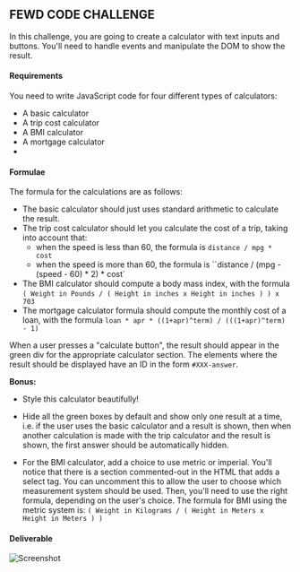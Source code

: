 

## FEWD CODE CHALLENGE

In this challenge, you are going to create a calculator with text inputs and buttons. You'll need to handle events and manipulate the DOM to show the result.

#### Requirements

You need to write JavaScript code for four different types of calculators:

- A basic calculator
- A trip cost calculator
- A BMI calculator
- A mortgage calculator
-
#### Formulae

The formula for the calculations are as follows:

* The basic calculator should just uses standard arithmetic to calculate the result.
* The trip cost calculator should let you calculate the cost of a trip, taking into account that:
  - when the speed is less than 60, the formula is `distance / mpg * cost`  
  - when the speed is more than 60, the formula is ``distance / (mpg - (speed - 60) * 2) * cost`
* The BMI calculator should compute a body mass index, with the formula `( Weight in Pounds / ( Height in inches x Height in inches ) ) x 703`
* The mortgage calculator formula should compute the monthly cost of a loan, with the formula `loan * apr * ((1+apr)^term) / (((1+apr)^term) - 1)`

When a user presses a "calculate button", the result should appear in the green div for the appropriate calculator section. The elements where the result should be displayed have an ID in the form `#XXX-answer`.

**Bonus:**

- Style this calculator beautifully!

- Hide all the green boxes by default and show only one result at a time, i.e. if the user uses the basic calculator and a result is shown, then when another calculation is made with the trip calculator and the result is shown, the first answer should be automatically hidden.

- For the BMI calculator, add a choice to use metric or imperial. You'll notice that there is a section commented-out in the HTML that adds a select tag. You can uncomment this to allow the user to choose which measurement system should be used. Then, you'll need to use the right formula, depending on the user's choice. The formula for BMI using the metric system is: `( Weight in Kilograms / ( Height in Meters x Height in Meters ) )`

#### Deliverable

![Screenshot](http://s6.postimg.org/fgnh12ny9/Screen_Shot_2015_08_25_at_13_30_51.png)